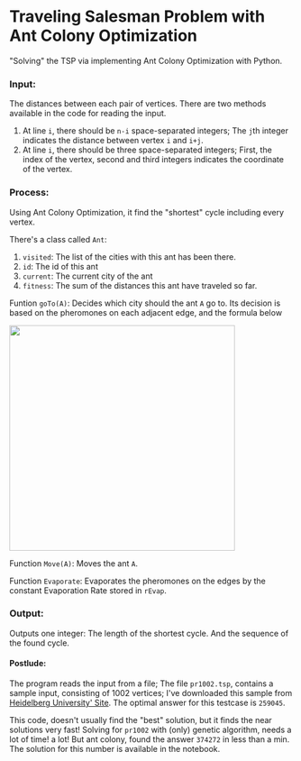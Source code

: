 # Traveling Salesman Problem with Ant Colony Optimization
"Solving" the TSP via implementing Ant Colony Optimization with Python.

### Input:
The distances between each pair of vertices. There are two methods available in the code for reading the input. 
1.  At line `i`, there should be `n-i` space-separated integers; The `j`th integer indicates the distance between vertex `i` and `i+j`. 
2.  At line `i`, there should be three space-separated integers; First, the index of the vertex, second and third integers indicates the coordinate of the vertex.

### Process:
Using Ant Colony Optimization, it find the "shortest" cycle including every vertex.

There's a class called `Ant`:
  1. `visited`: The list of the cities with this ant has been there.
  1. `id`: The id of this ant
  1. `current`: The current city of the ant
  1. `fitness`: The sum of the distances this ant have traveled so far.

Funtion `goTo(A)`: Decides which city should the ant `A` go to. Its decision is based on the pheromones on each adjacent edge, and the formula below
<p float="left">
  <img src="https://user-images.githubusercontent.com/12760574/130361954-666f4055-4937-41a4-86fe-c7a6bdfeee56.jpeg" width="400" />
</p>

Function `Move(A)`: Moves the ant `A`.

Function `Evaporate`: Evaporates the pheromones on the edges by the constant Evaporation Rate stored in `rEvap`.

### Output:
Outputs one integer: The length of the shortest cycle. And the sequence of the found cycle.

#### Postlude:
The program reads the input from a file; The file `pr1002.tsp`, contains a sample input, consisting of 1002 vertices; I've downloaded this sample from [Heidelberg University' Site](http://comopt.ifi.uni-heidelberg.de/software/TSPLIB95/). The optimal answer for this testcase is `259045`.

This code, doesn't usually find the "best" solution, but it finds the near solutions very fast! Solving for `pr1002` with (only) genetic algorithm, needs a lot of time! a lot! But ant colony, found the answer `374272` in less than a min. The solution for this number is available in the notebook. 
